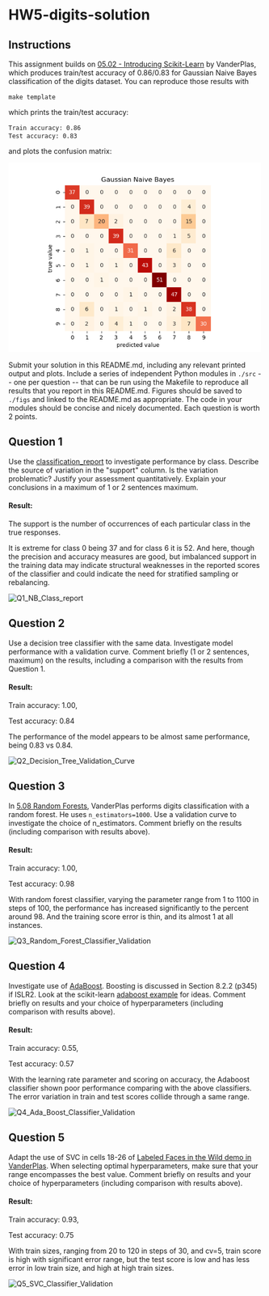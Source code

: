 # HW5-digits-solution

## Instructions

This assignment builds on
[05.02 - Introducing Scikit-Learn](https://github.com/jakevdp/PythonDataScienceHandbook/blob/master/notebooks/05.02-Introducing-Scikit-Learn.ipynb) by VanderPlas, which produces train/test accuracy of 0.86/0.83 for Gaussian Naive Bayes
classification of the digits dataset.
You can reproduce those results with
```
make template
```
which prints the train/test accuracy:
```
Train accuracy: 0.86
Test accuracy: 0.83
```
and plots the confusion matrix:

<img src="figs/template.png" width="500px">

Submit your solution in this README.md, including any relevant printed output and plots. 
Include a series of independent Python modules in `./src` -- one per question -- that can be run using the 
Makefile to reproduce all results that you report in this README.md. 
Figures should be saved to `./figs` and linked to the README.md as appropriate.
The code in your modules should be concise and nicely documented.
Each question is worth 2 points. 

## Question 1

Use the [classification_report](https://scikit-learn.org/stable/modules/generated/sklearn.metrics.classification_report.html) to investigate performance by class.
Describe the source of variation in the "support" column.
Is the variation problematic? Justify your assessment quantitatively.
Explain your conclusions in a maximum of 1 or 2 sentences maximum.

#### Result:

The support is the number of occurrences of each particular class in the true responses.

It is extreme for class 0 being 37 and for class 6 it is 52. And here, though the precision and accuracy measures are good, but imbalanced support in the training data may indicate structural weaknesses in the reported scores of the classifier and could indicate the need for stratified sampling or rebalancing.

![Q1_NB_Class_report](https://user-images.githubusercontent.com/45035308/207872974-d3cb3904-8710-48f0-b032-80ab1eb3c618.png)


## Question 2

Use a decision tree classifier with the same data.
Investigate model performance with a validation curve.
Comment briefly (1 or 2 sentences, maximum) on the results, including a comparison with the results from Question 1.

#### Result:

Train accuracy: 1.00, 

Test accuracy: 0.84

The performance of the model appears to be almost same performance, being 0.83 vs 0.84.

![Q2_Decision_Tree_Validation_Curve](https://user-images.githubusercontent.com/45035308/207873136-0fe5c1bc-e8e6-4e70-b429-6a22ad78cc62.png)


## Question 3

In [5.08 Random Forests](https://github.com/jakevdp/PythonDataScienceHandbook/blob/master/notebooks/05.08-Random-Forests.ipynb), VanderPlas performs digits classification with a random forest.
He uses `n_estimators=1000`.
Use a validation curve to investigate the choice of n_estimators.
Comment briefly on the results (including comparison with results above).

#### Result:

Train accuracy: 1.00, 

Test accuracy: 0.98

With random forest classifier, varying the parameter range from 1 to 1100 in steps of 100, the performance has increased significantly to the percent around 98. And the training score error is thin, and its almost 1 at all instances.

![Q3_Random_Forest_Classifier_Validation](https://user-images.githubusercontent.com/45035308/207873174-9babbd12-45b9-4136-a107-eb0c58e6fcd0.png)


## Question 4

Investigate use of
[AdaBoost](https://scikit-learn.org/stable/modules/generated/sklearn.ensemble.AdaBoostClassifier.html).
Boosting is discussed in Section 8.2.2 (p345) if ISLR2.
Look at the scikit-learn
[adaboost example](https://scikit-learn.org/stable/auto_examples/ensemble/plot_adaboost_hastie_10_2.html) for ideas.
Comment briefly on results and your choice of hyperparameters (including comparison with results above).

#### Result:

Train accuracy: 0.55, 

Test accuracy: 0.57

With the learning rate parameter and scoring on accuracy, the Adaboost classifier shown poor performance comparing with the above classifiers.
The error variation in train and test scores collide through a same range.

![Q4_Ada_Boost_Classifier_Validation](https://user-images.githubusercontent.com/45035308/207873211-667af76b-85ea-472d-807a-117c94d7b766.png)


## Question 5

Adapt the use of SVC in cells 18-26 of
[Labeled Faces in the Wild demo in VanderPlas](https://github.com/jakevdp/PythonDataScienceHandbook/blob/master/notebooks/05.07-Support-Vector-Machines.ipynb).
When selecting optimal hyperparameters, make sure that your range encompasses the
best value.
Comment briefly on results and your choice of hyperparameters (including comparison with results above).

#### Result:

Train accuracy: 0.93, 

Test accuracy: 0.75

With train sizes, ranging from 20 to 120 in steps of 30, and cv=5, train score is high with significant error range, but the test score is low and has less error in low train size, and high at high train sizes.

![Q5_SVC_Classifier_Validation](https://user-images.githubusercontent.com/45035308/207873243-544ac9e0-fe27-41dd-bd2f-f92421003afd.png)


